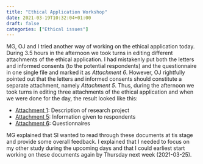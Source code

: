 ```yaml
---
title: "Ethical Application Workshop"
date: 2021-03-19T10:32:04+01:00
draft: false
categories: ["Ethical issues"]
---
```


MG, OJ and I tried another way of working on the ethical application today. During 3.5 hours in the afternoon we took turns in editing different attachments of the ethical application. I had mistakenly put both the letters and informed consents (to the potential respondents) and the questionnaire in one single file and marked it as *Attachment 6*. However, OJ rightfully pointed out that the letters and informed consents should constitute a separate attachment, namely *Attachment 5*. Thus, during the afternoon we took turns in editing three attachments of the ethical application and when we were done for the day, the result looked like this:

* [Attachment 1](/210319/Bilaga_1_210319.html): Description of research project 
* [Attachment 5](/210319/Bilaga_5_Information_210319.html): Information given to respondents 
* [Attachment 6](/210319/Bilaga_6_Enkat_210319.html): Questionnaires

MG explained that SI wanted to read through these documents at tis stage and provide some overall feedback. I explained that I needed to focus on my other study during the upcoming days and that I could earliest start working on these documents again by Thursday next week (2021-03-25). 
